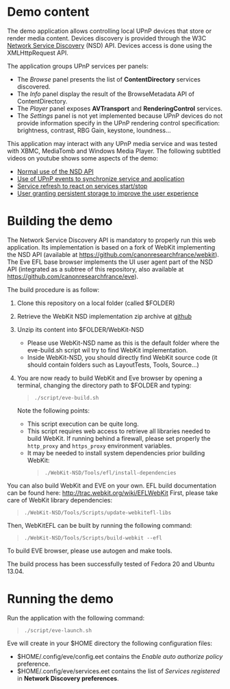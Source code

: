 Demo content 
============

The demo application allows controlling local UPnP devices that store or render media content.
Devices discovery is provided through the W3C [Network Service Discovery](http://www.w3.org/TR/discovery-api/) (NSD) API.
Devices access is done using the XMLHttpRequest API.

The application groups UPnP services per panels: 

* The <i>Browse</i> panel presents the list of <b>ContentDirectory</b> services discovered.
* The <i>Info</i> panel display the result of the BrowseMetadata API of ContentDirectory.
* The <i>Player</i> panel exposes <b>AVTransport</b> and <b>RenderingControl</b> services.
* The <i>Settings</i> panel is not yet implemented because UPnP devices do not provide information specify in the UPnP rendering control specification: brightness, contrast, RBG Gain, keystone, loundness...

This application may interact with any UPnP media service and was tested with XBMC, MediaTomb and Windows Media Player.
The following subtitled videos on youtube shows some aspects of the demo:

* [Normal use of the NSD API](http://youtu.be/QSczL-kqDpU)
* [Use of UPnP events to synchronize service and application](http://youtu.be/hmgqnkDhCgo)
* [Service refresh to react on services start/stop](http://youtu.be/Mi5QMO5mfc4)
* [User granting persistent storage to improve the user experience](http://youtu.be/kIyuO3C_DMA)

 
Building the demo
=================

The Network Service Discovery API is mandatory to properly run this web application.
Its implementation is based on a fork of WebKit implementing the NSD API (available at https://github.com/canonresearchfrance/webkit).
The Eve EFL base browser implements the UI user agent part of the NSD API (integrated as a subtree of this repository, also available at https://github.com/canonresearchfrance/eve).

The build procedure is as follow:

1. Clone this repository on a local folder (called $FOLDER)
2. Retrieve the WebKit NSD implementation zip archive at [github](https://github.com/canonresearchfrance/webkit/archive/webkit-nsd.zip)
3. Unzip its content into $FOLDER/WebKit-NSD
   * Please use WebKit-NSD name as this is the default folder where the eve-build.sh script wil try to find WebKit implementation.
   * Inside WebKit-NSD, you should directly find WebKit source code (it should contain folders such as LayoutTests, Tools, Source...)
4. You are now ready to build WebKit and Eve browser by opening a terminal, changing the directory path to $FOLDER and typing:
   > <code>./script/eve-build.sh</code>

   Note the following points:
   * This script execution can be quite long.
   * This script requires web access to retrieve all libraries needed to build WebKit. If running behind a firewall, please set properly the <code>http\_proxy</code> and <code>https\_proxy</code> environment variables.
   * It may be needed to install system dependencies prior building WebKit:
     > <code>./WebKit-NSD/Tools/efl/install-dependencies</code>

You can also build WebKit and EVE on your own.
EFL build documentation can be found here: http://trac.webkit.org/wiki/EFLWebKit
First, please take care of WebKit library dependencies:

> <code>./WebKit-NSD/Tools/Scripts/update-webkitefl-libs</code>

Then, WebKitEFL can be built by running the following command:

> <code>./WebKit-NSD/Tools/Scripts/build-webkit --efl</code>

To build EVE browser, please use autogen and make tools. 

The build process has been successfully tested of Fedora 20 and Ubuntu 13.04.

Running the demo
================

Run the application with the following command:

> <code>./script/eve-launch.sh</code>
 
Eve will create in your $HOME directory the following configuration files:

* $HOME/.config/eve/config.eet contains the <i>Enable auto authorize policy</i> preference.
* $HOME/.config/eve/services.eet contains the list of <i>Services registered</i> in <b>Network Discovery preferences</b>.
 
